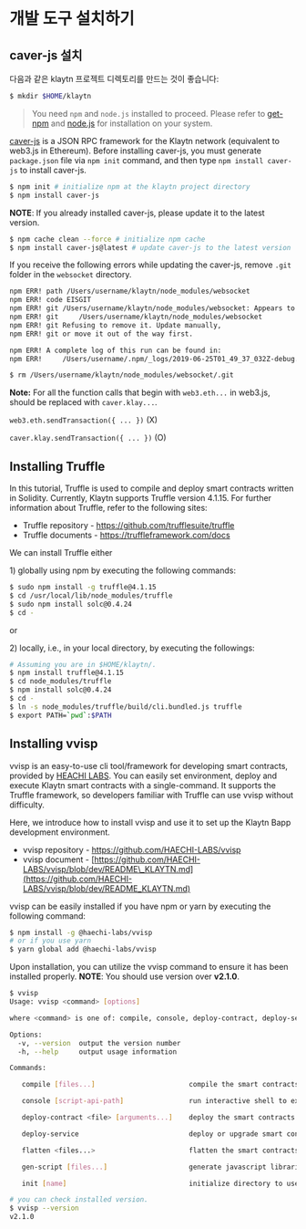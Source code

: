 # 개발 도구 설치하기

## caver-js 설치 <a id="installing-caver-js"></a>

다음과 같은 klaytn 프로젝트 디렉토리를 만드는 것이 좋습니다:

```bash
$ mkdir $HOME/klaytn
```

> You need `npm` and `node.js` installed to proceed. Please refer to [get-npm](https://www.npmjs.com/get-npm) and [node.js](https://nodejs.org/en/) for installation on your system.

​[caver-js](../../bapp/sdk/caver-js/README.md) is a JSON RPC framework for the Klaytn network \(equivalent to web3.js in Ethereum\). Before installing caver-js, you must generate `package.json` file via `npm init` command, and then type `npm install caver-js` to install caver-js.

```bash
$ npm init # initialize npm at the klaytn project directory
$ npm install caver-js
```

**NOTE**: If you already installed caver-js, please update it to the latest version.

```bash
$ npm cache clean --force # initialize npm cache
$ npm install caver-js@latest # update caver-js to the latest version
```

If you receive the following errors while updating the caver-js, remove `.git` folder in the `websocket` directory.

```bash
npm ERR! path /Users/username/klaytn/node_modules/websocket
npm ERR! code EISGIT
npm ERR! git /Users/username/klaytn/node_modules/websocket: Appears to be a git repo or submodule.
npm ERR! git     /Users/username/klaytn/node_modules/websocket
npm ERR! git Refusing to remove it. Update manually,
npm ERR! git or move it out of the way first.

npm ERR! A complete log of this run can be found in:
npm ERR!     /Users/username/.npm/_logs/2019-06-25T01_49_37_032Z-debug.log​

$ rm /Users/username/klaytn/node_modules/websocket/.git
```

**Note:** For all the function calls that begin with `web3.eth...` in web3.js, should be replaced with `caver.klay...`.

`web3.eth.sendTransaction({ ... })` \(X\)

`caver.klay.sendTransaction({ ... })` \(O\)

## Installing Truffle <a id="installing-truffle"></a>

In this tutorial, Truffle is used to compile and deploy smart contracts written in Solidity. Currently, Klaytn supports Truffle version 4.1.15. For further information about Truffle, refer to the following sites:

* Truffle repository - <https://github.com/trufflesuite/truffle>​
* Truffle documents - <https://truffleframework.com/docs>​

We can install Truffle either

1\) globally using npm by executing the following commands:

```bash
$ sudo npm install -g truffle@4.1.15
$ cd /usr/local/lib/node_modules/truffle
$ sudo npm install solc@0.4.24
$ cd -
```

or

2\) locally, i.e., in your local directory, by executing the followings:

```bash
# Assuming you are in $HOME/klaytn/.
$ npm install truffle@4.1.15
$ cd node_modules/truffle
$ npm install solc@0.4.24
$ cd -
$ ln -s node_modules/truffle/build/cli.bundled.js truffle
$ export PATH=`pwd`:$PATH
```

## Installing vvisp <a id="installing-vvisp"></a>

vvisp is an easy-to-use cli tool/framework for developing smart contracts, provided by [HEACHI LABS](https://henesis.io/). You can easily set environment, deploy and execute Klaytn smart contracts with a single-command. It supports the Truffle framework, so developers familiar with Truffle can use vvisp without difficulty.

Here, we introduce how to install vvisp and use it to set up the Klaytn Bapp development environment.

* vvisp repository - <https://github.com/HAECHI-LABS/vvisp>​
* vvisp document - [https://github.com/HAECHI-LABS/vvisp/blob/dev/README\_KLAYTN.md](https://github.com/HAECHI-LABS/vvisp/blob/dev/README_KLAYTN.md)​

vvisp can be easily installed if you have npm or yarn by executing the following command:

```bash
$ npm install -g @haechi-labs/vvisp
# or if you use yarn
$ yarn global add @haechi-labs/vvisp
```

Upon installation, you can utilize the vvisp command to ensure it has been installed properly. **NOTE**: You should use version over **v2.1.0**.

```bash
$ vvisp
Usage: vvisp <command> [options]

where <command> is one of: compile, console, deploy-contract, deploy-service, flatten, gen-script, init

Options:
  -v, --version  output the version number
  -h, --help     output usage information

Commands:

   compile [files...]                       compile the smart contracts

   console [script-api-path]                run interactive shell to execute contract scripts

   deploy-contract <file> [arguments...]    deploy the smart contracts

   deploy-service                           deploy or upgrade smart contract service using the deployment configure file

   flatten <files...>                       flatten the smart contracts

   gen-script [files...]                    generate javascript libraries communicating the smart contracts

   init [name]                              initialize directory to use vvisp

# you can check installed version.
$ vvisp --version
v2.1.0
```